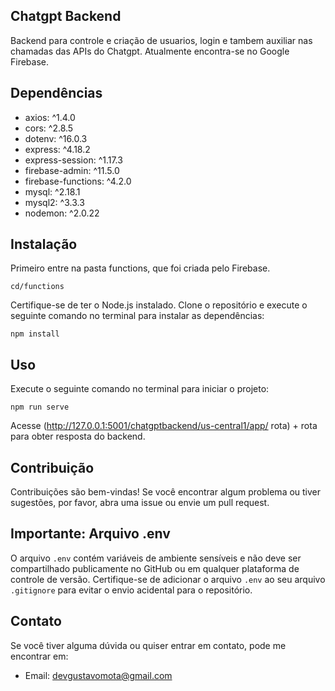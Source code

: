## Chatgpt Backend

Backend para controle e criação de usuarios, login e tambem auxiliar nas chamadas das APIs do Chatgpt.
Atualmente encontra-se no Google Firebase.

## Dependências

- axios: ^1.4.0
- cors: ^2.8.5
- dotenv: ^16.0.3
- express: ^4.18.2
- express-session: ^1.17.3
- firebase-admin: ^11.5.0
- firebase-functions: ^4.2.0
- mysql: ^2.18.1
- mysql2: ^3.3.3
- nodemon: ^2.0.22


## Instalação

Primeiro entre na pasta functions, que foi criada pelo Firebase.


    cd/functions

Certifique-se de ter o Node.js instalado. Clone o repositório e execute o seguinte comando no terminal para instalar as dependências:


    npm install

## Uso

Execute o seguinte comando no terminal para iniciar o projeto:

    npm run serve

Acesse (http://127.0.0.1:5001/chatgptbackend/us-central1/app/  rota) + rota para obter resposta do backend.

## Contribuição

Contribuições são bem-vindas! Se você encontrar algum problema ou tiver sugestões, por favor, abra uma issue ou envie um pull request.

## Importante: Arquivo .env

O arquivo `.env` contém variáveis de ambiente sensíveis e não deve ser compartilhado publicamente no GitHub ou em qualquer plataforma de controle de versão. Certifique-se de adicionar o arquivo `.env` ao seu arquivo `.gitignore` para evitar o envio acidental para o repositório.

## Contato

Se você tiver alguma dúvida ou quiser entrar em contato, pode me encontrar em:

*   Email: devgustavomota@gmail.com
